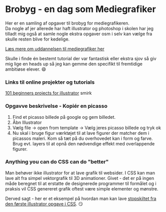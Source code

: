 # Brobyg - en dag som Mediegrafiker 
Her er en samling af opgaver til brobyg for mediegrafikeren.  
Da nogle af jer allerede har haft illustrator og photoshop i skolen har jeg tilladt mig også at samle nogle ekstra opgaver osm i selv kan vælge fra skulle resten blive for kedelige.  

[Læs mere om uddannelsen til mediegrafiker her](https://www.rts.dk/eud-erhvervsuddannelser/erhvervsuddannelser-eud/136-mediegrafiker)

Skulle i finde én bestemt tutorial der var fantastisk eller ekstra sjov så giv mig lige en heads up så jeg kan gemme den specifikt til fremtidige ambitiøse elever. :smile: 

### Links til online projekter og tutorials
[101 beginners projects for illustrator](https://design.tutsplus.com/tutorials/101-adobe-illustrator-tutorials--cms-29782)
smirk
### Opgavve beskrivelse - Kopiér en picasso
1. Find et picasso billede på google og gem billedet. 
2. Åbn Illustrator
3. Vælg file -> open from template -> Vælg jeres picasso billede og tryk ok
4. Nu skal i bruge figur værktøjet til at lave figurer der matcher dem i picassos maleri. Kom så tæt på du overhovedet kan i form og farve. Brug evt. layers til at opnå den nødvendige effekt med overlappende figurer.

### Anything you can do CSS can do "better"
Man behøver ikke illustrator for at lave grafik til websider. I CSS kan man lave alt fra simpel vektorgrafik til 3D animationer. 
Givet - det er på ingen måde beregnet til at erstatte de designerede programmer til formålet og i praksis vil CSS genereret grafik oftest være simple elementer og mønstre.  

Derved sagt - her er et eksempel på hvordan man kan lave [stopskiltet fra den første illustrator opgave i CSS](https://codepen.io/akalaws/pen/vYrEzRB). :smirk:
